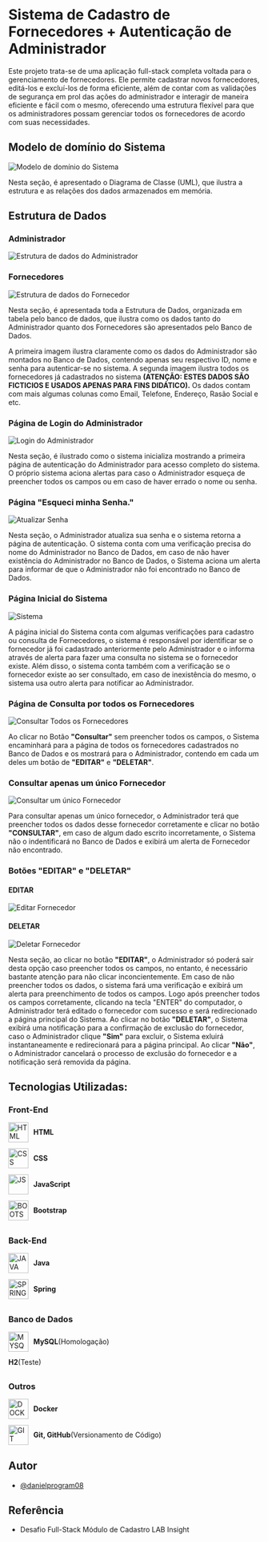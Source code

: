 # Sistema de Cadastro de Fornecedores + Autenticação de Administrador

Este projeto trata-se de uma aplicação full-stack completa voltada para o gerenciamento de fornecedores. Ele permite cadastrar novos fornecedores, editá-los e excluí-los de forma eficiente, além de contar com as validações de segurança em prol das ações do administrador e interagir de maneira eficiente e fácil com o mesmo, oferecendo uma estrutura flexível para que os administradores possam gerenciar todos os fornecedores de acordo com suas necessidades.

## Modelo de domínio do Sistema

![Modelo de domínio do Sistema](https://github.com/danielprogram08/Registration_Module/blob/main/Img/ClassDiagram.png?raw=true)

Nesta seção, é apresentado o Diagrama de Classe (UML), que ilustra a estrutura e as relações dos dados armazenados em memória.

## Estrutura de Dados

### Administrador
![Estrutura de dados do Administrador](https://github.com/danielprogram08/Registration_Module/blob/main/Img/Structure-Data-Administrator.png?raw=true)

### Fornecedores
![Estrutura de dados do Fornecedor](https://github.com/danielprogram08/Registration_Module/blob/main/Img/Structure-Data-Suppliers.png?raw=true)

Nesta seção, é apresentada toda a Estrutura de Dados, organizada em tabela pelo banco de dados, que ilustra como os dados tanto do Administrador quanto dos Fornecedores são apresentados pelo Banco de Dados.

A primeira imagem ilustra claramente como os dados do Administrador são montados no Banco de Dados, contendo apenas seu respectivo ID, nome e senha para autenticar-se no sistema.
A segunda imagem ilustra todos os fornecedores já cadastrados no sistema **(ATENÇÃO: ESTES DADOS SÃO FICTICIOS E USADOS APENAS PARA FINS DIDÁTICO).** Os dados contam com mais algumas colunas como Email, Telefone, Endereço, Rasão Social e etc. 

### Página de Login do Administrador

![Login do Administrador](https://github.com/danielprogram08/Registration_Module/blob/main/Img/Login-ADM-Page.png?raw=true)

Nesta seção, é ilustrado como o sistema inicializa mostrando a primeira página de autenticação do Administrador para acesso completo do sistema. O próprio sistema aciona alertas para caso o Administrador esqueça de preencher todos os campos ou em caso de haver errado o nome ou senha.

### Página "Esqueci minha Senha."

![Atualizar Senha](https://github.com/danielprogram08/Registration_Module/blob/main/Img/New-Password-Page.png?raw=true)

Nesta seção, o Administrador atualiza sua senha e o sistema retorna a página de autenticação. O sistema conta com uma verificação precisa do nome do Administrador no Banco de Dados, em caso de não haver existência do Administrador no Banco de Dados, o Sistema aciona um alerta para informar de que o Administrador não foi encontrado no Banco de Dados.

### Página Inicial do Sistema

![Sistema](https://github.com/danielprogram08/Registration_Module/blob/main/Img/Supplier-Page.png?raw=true)

A página inicial do Sistema conta com algumas verificações para cadastro ou consulta de Fornecedores, o sistema é responsável por identificar se o fornecedor já foi cadastrado anteriormente pelo Administrador e o informa através de alerta para fazer uma consulta no sistema se o fornecedor existe.
Além disso, o sistema conta também com a verificação se o fornecedor existe ao ser consultado, em caso de inexistência do mesmo, o sistema usa outro alerta para notificar ao Administrador.

### Página de Consulta por todos os Fornecedores

![Consultar Todos os Fornecedores](https://github.com/danielprogram08/Registration_Module/blob/main/Img/Show-All-Suppliers.png?raw=true)

Ao clicar no Botão **"Consultar"** sem preencher todos os campos, o Sistema encaminhará para a página de todos os fornecedores cadastrados no Banco de Dados e os mostrará para o Administrador, contendo em cada um deles um botão de **"EDITAR"** e **"DELETAR"**.

### Consultar apenas um único Fornecedor

![Consultar um único Fornecedor](https://github.com/danielprogram08/Registration_Module/blob/main/Img/Show-Just-OneSupplier.png?raw=true)

Para consultar apenas um único fornecedor, o Administrador terá que preencher todos os dados desse fornecedor corretamente e clicar no botão **"CONSULTAR"**, em caso de algum dado escrito incorretamente, o Sistema não o indentificará no Banco de Dados e exibirá um alerta de Fornecedor não encontrado.

### Botões "EDITAR" e "DELETAR"

#### EDITAR

![Editar Fornecedor](https://github.com/danielprogram08/Registration_Module/blob/main/Img/Edit-Supplier-Page.png?raw=true)

#### DELETAR

![Deletar Fornecedor](https://github.com/danielprogram08/Registration_Module/blob/main/Img/Delete-Supplier-Page.png?raw=true)

Nesta seção, ao clicar no botão **"EDITAR"**, o Administrador só poderá sair desta opção caso preencher todos os campos, no entanto, é necessário bastante atenção para não clicar inconcientemente. Em caso de não preencher todos os dados, o sistema fará uma verificação e exibirá um alerta para preenchimento de todos os campos. Logo após preencher todos os campos corretamente, clicando na tecla "ENTER" do computador, o Administrador terá editado o fornecedor com sucesso e será redirecionado a página principal do Sistema.
Ao clicar no botão **"DELETAR"**, o Sistema exibirá uma notificação para a confirmação de exclusão do fornecedor, caso o Administrador clique **"Sim"** para excluir, o Sistema exluirá instantaneamente e redirecionará para a página principal. Ao clicar **"Não"**, o Administrador cancelará o processo de exclusão do fornecedor e a notificação será removida da página.

## Tecnologias Utilizadas:

<h3 style="margin-bottom: 15px;">Front-End</h3>
<ul style="list-style: none; padding: 0; margin-bottom: 30px;">
  <li style="display: flex; align-items: center; margin-bottom: 12px;">
    <img src="https://user-images.githubusercontent.com/25181517/192158954-f88b5814-d510-4564-b285-dff7d6400dad.png" alt="HTML" width="40" style="margin-right: 10px;">
    <strong>HTML</strong>
  </li>
  <li style="display: flex; align-items: center; margin-bottom: 12px;">
    <img src="https://user-images.githubusercontent.com/25181517/183898674-75a4a1b1-f960-4ea9-abcb-637170a00a75.png" alt="CSS" width="40" style="margin-right: 10px;">
    <strong>CSS</strong>
  </li>
  <li style="display: flex; align-items: center; margin-bottom: 12px;">
    <img src="https://user-images.githubusercontent.com/25181517/117447155-6a868a00-af3d-11eb-9cfe-245df15c9f3f.png" alt="JS" width="40" style="margin-right: 10px;">
    <strong>JavaScript</strong>
  </li>
  <li style="display: flex; align-items: center; margin-bottom: 12px;">
    <img src="https://user-images.githubusercontent.com/25181517/183898054-b3d693d4-dafb-4808-a509-bab54cf5de34.png" alt="BOOTSTRAP" width="40" style="margin-right: 10px;">
    <strong>Bootstrap</strong>
  </li>
</ul>

<h3 style="margin-bottom: 15px;">Back-End</h3>
<ul style="list-style: none; padding: 0; margin-bottom: 30px;">
  <li style="display: flex; align-items: center; margin-bottom: 12px;">
    <img src="https://user-images.githubusercontent.com/25181517/117201156-9a724800-adec-11eb-9a9d-3cd0f67da4bc.png" alt="JAVA" width="40" style="margin-right: 10px;">
    <strong>Java</strong>
  </li>
  <li style="display: flex; align-items: center; margin-bottom: 12px;">
    <img src="https://user-images.githubusercontent.com/25181517/183891303-41f257f8-6b3d-487c-aa56-c497b880d0fb.png" alt="SPRING-BOOT" width="40" style="margin-right: 10px;">
    <strong>Spring</strong>
  </li>
</ul>

<h3 style="margin-bottom: 15px;">Banco de Dados</h3>
<ul style="list-style: none; padding: 0; margin-bottom: 30px;">
  <li style="display: flex; align-items: center; margin-bottom: 12px;">
    <img src="https://user-images.githubusercontent.com/25181517/183896128-ec99105a-ec1a-4d85-b08b-1aa1620b2046.png" alt="MYSQL" width="40" style="margin-right: 10px;">
    <strong>MySQL</strong> (Homologação)
  </li>
  <li style="display: flex; align-items: center; margin-bottom: 12px;">
    <strong>H2</strong> (Teste)
  </li>
</ul>

<h3 style="margin-bottom: 15px;">Outros</h3>
<ul style="list-style: none; padding: 0;">
  <li style="display: flex; align-items: center; margin-bottom: 12px;">
    <img src="https://user-images.githubusercontent.com/25181517/117207330-263ba280-adf4-11eb-9b97-0ac5b40bc3be.png" alt="DOCKER" width="40" style="margin-right: 10px;">
    <strong>Docker</strong>
  </li>
  <li style="display: flex; align-items: center; margin-bottom: 12px;">
    <img src="https://user-images.githubusercontent.com/25181517/192108372-f71d70ac-7ae6-4c0d-8395-51d8870c2ef0.png" alt="GIT" width="40" style="margin-right: 10px;">
    <strong>Git, GitHub</strong> (Versionamento de Código)
  </li>
</ul>


## Autor

- [@danielprogram08](https://github.com/danielprogram08)

## Referência

- Desafio Full-Stack Módulo de Cadastro LAB Insight
